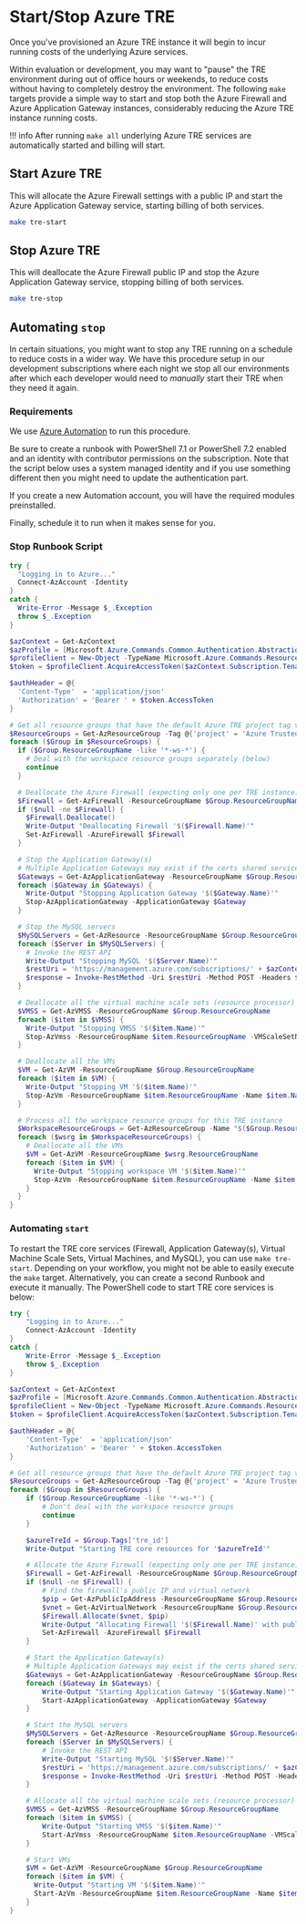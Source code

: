 # Start/Stop Azure TRE

Once you've provisioned an Azure TRE instance it will begin to incur running costs of the underlying Azure services.

Within evaluation or development, you may want to "pause" the TRE environment during out of office hours or weekends, to reduce costs without having to completely destroy the environment.  The following `make` targets provide a simple way to start and stop both the Azure Firewall and Azure Application Gateway instances, considerably reducing the Azure TRE instance running costs.

!!! info
    After running `make all` underlying Azure TRE services are automatically started and billing will start.

## Start Azure TRE

This will allocate the Azure Firewall settings with a public IP and start the Azure Application Gateway service, starting billing of both services.

```bash
make tre-start
```

## Stop Azure TRE

This will deallocate the Azure Firewall public IP and stop the Azure Application Gateway service, stopping billing of both services.

```bash
make tre-stop
```

## Automating `stop`

In certain situations, you might want to stop any TRE running on a schedule to reduce costs in a wider way.
We have this procedure setup in our development subscriptions where each night we stop all our environments after which each developer would need to _manually_ start their TRE when they need it again.

### Requirements

We use [Azure Automation](https://learn.microsoft.com/azure/automation/overview) to run this procedure.

Be sure to create a runbook with PowerShell 7.1 or PowerShell 7.2 enabled and an identity with contributor permissions on the subscription. Note that the script below uses a system managed identity and if you use something different then you might need to update the authentication part.

If you create a new Automation account, you will have the required modules preinstalled.

Finally, schedule it to run when it makes sense for you.

### Stop Runbook Script

```powershell
try {
  "Logging in to Azure..."
  Connect-AzAccount -Identity
}
catch {
  Write-Error -Message $_.Exception
  throw $_.Exception
}

$azContext = Get-AzContext
$azProfile = [Microsoft.Azure.Commands.Common.Authentication.Abstractions.AzureRmProfileProvider]::Instance.Profile
$profileClient = New-Object -TypeName Microsoft.Azure.Commands.ResourceManager.Common.RMProfileClient -ArgumentList ($azProfile)
$token = $profileClient.AcquireAccessToken($azContext.Subscription.TenantId)

$authHeader = @{
  'Content-Type'  = 'application/json'
  'Authorization' = 'Bearer ' + $token.AccessToken
}

# Get all resource groups that have the default Azure TRE project tag value
$ResourceGroups = Get-AzResourceGroup -Tag @{'project' = 'Azure Trusted Research Environment' }
foreach ($Group in $ResourceGroups) {
  if ($Group.ResourceGroupName -like '*-ws-*') {
    # Deal with the workspace resource groups separately (below)
    continue
  }

  # Deallocate the Azure Firewall (expecting only one per TRE instance)
  $Firewall = Get-AzFirewall -ResourceGroupName $Group.ResourceGroupName
  if ($null -ne $Firewall) {
    $Firewall.Deallocate()
    Write-Output "Deallocating Firewall '$($Firewall.Name)'"
    Set-AzFirewall -AzureFirewall $Firewall
  }

  # Stop the Application Gateway(s)
  # Multiple Application Gateways may exist if the certs shared service is installed
  $Gateways = Get-AzApplicationGateway -ResourceGroupName $Group.ResourceGroupName
  foreach ($Gateway in $Gateways) {
    Write-Output "Stopping Application Gateway '$($Gateway.Name)'"
    Stop-AzApplicationGateway -ApplicationGateway $Gateway
  }

  # Stop the MySQL servers
  $MySQLServers = Get-AzResource -ResourceGroupName $Group.ResourceGroupName -ResourceType "Microsoft.DBforMySQL/servers"
  foreach ($Server in $MySQLServers) {
    # Invoke the REST API
    Write-Output "Stopping MySQL '$($Server.Name)'"
    $restUri = 'https://management.azure.com/subscriptions/' + $azContext.Subscription.Id + '/resourceGroups/' + $Group.ResourceGroupName + '/providers/Microsoft.DBForMySQL/servers/' + $Server.Name + '/stop?api-version=2020-01-01'
    $response = Invoke-RestMethod -Uri $restUri -Method POST -Headers $authHeader
  }

  # Deallocate all the virtual machine scale sets (resource processor)
  $VMSS = Get-AzVMSS -ResourceGroupName $Group.ResourceGroupName
  foreach ($item in $VMSS) {
    Write-Output "Stopping VMSS '$($item.Name)'"
    Stop-AzVmss -ResourceGroupName $item.ResourceGroupName -VMScaleSetName $item.Name -Force
  }

  # Deallocate all the VMs
  $VM = Get-AzVM -ResourceGroupName $Group.ResourceGroupName
  foreach ($item in $VM) {
    Write-Output "Stopping VM '$($item.Name)'"
    Stop-AzVm -ResourceGroupName $item.ResourceGroupName -Name $item.Name -Force
  }

  # Process all the workspace resource groups for this TRE instance
  $WorkspaceResourceGroups = Get-AzResourceGroup -Name "$($Group.ResourceGroupName)-ws-*"
  foreach ($wsrg in $WorkspaceResourceGroups) {
    # Deallocate all the VMs
    $VM = Get-AzVM -ResourceGroupName $wsrg.ResourceGroupName
    foreach ($item in $VM) {
      Write-Output "Stopping workspace VM '$($item.Name)'"
      Stop-AzVm -ResourceGroupName $item.ResourceGroupName -Name $item.Name -Force
    }
  }
}
```

### Automating `start`

To restart the TRE core services (Firewall, Application Gateway(s), Virtual Machine Scale Sets, Virtual Machines, and MySQL), you can use `make tre-start`. Depending on your workflow, you might not be able to easily execute the `make` target. Alternatively, you can create a second Runbook and execute it manually. The PowerShell code to start TRE core services is below:

```powershell
try {
    "Logging in to Azure..."
    Connect-AzAccount -Identity
}
catch {
    Write-Error -Message $_.Exception
    throw $_.Exception
}

$azContext = Get-AzContext
$azProfile = [Microsoft.Azure.Commands.Common.Authentication.Abstractions.AzureRmProfileProvider]::Instance.Profile
$profileClient = New-Object -TypeName Microsoft.Azure.Commands.ResourceManager.Common.RMProfileClient -ArgumentList ($azProfile)
$token = $profileClient.AcquireAccessToken($azContext.Subscription.TenantId)

$authHeader = @{
    'Content-Type'  = 'application/json'
    'Authorization' = 'Bearer ' + $token.AccessToken
}

# Get all resource groups that have the default Azure TRE project tag value
$ResourceGroups = Get-AzResourceGroup -Tag @{'project' = 'Azure Trusted Research Environment' }
foreach ($Group in $ResourceGroups) {
    if ($Group.ResourceGroupName -like '*-ws-*') {
        # Don't deal with the workspace resource groups
        continue
    }

    $azureTreId = $Group.Tags['tre_id']
    Write-Output "Starting TRE core resources for '$azureTreId'"

    # Allocate the Azure Firewall (expecting only one per TRE instance)
    $Firewall = Get-AzFirewall -ResourceGroupName $Group.ResourceGroupName
    if ($null -ne $Firewall) {
        # Find the firewall's public IP and virtual network
        $pip = Get-AzPublicIpAddress -ResourceGroupName $Group.ResourceGroupName -Name "pip-fw-$azureTreId"
        $vnet = Get-AzVirtualNetwork -ResourceGroupName $Group.ResourceGroupName -Name "vnet-$azureTreId"
        $Firewall.Allocate($vnet, $pip)
        Write-Output "Allocating Firewall '$($Firewall.Name)' with public IP '$($pip.Name)'"
        Set-AzFirewall -AzureFirewall $Firewall
    }

    # Start the Application Gateway(s)
    # Multiple Application Gateways may exist if the certs shared service is installed
    $Gateways = Get-AzApplicationGateway -ResourceGroupName $Group.ResourceGroupName
    foreach ($Gateway in $Gateways) {
        Write-Output "Starting Application Gateway '$($Gateway.Name)'"
        Start-AzApplicationGateway -ApplicationGateway $Gateway
    }

    # Start the MySQL servers
    $MySQLServers = Get-AzResource -ResourceGroupName $Group.ResourceGroupName -ResourceType "Microsoft.DBforMySQL/servers"
    foreach ($Server in $MySQLServers) {
        # Invoke the REST API
        Write-Output "Starting MySQL '$($Server.Name)'"
        $restUri = 'https://management.azure.com/subscriptions/' + $azContext.Subscription.Id + '/resourceGroups/' + $Group.ResourceGroupName + '/providers/Microsoft.DBForMySQL/servers/' + $Server.Name + '/start?api-version=2020-01-01'
        $response = Invoke-RestMethod -Uri $restUri -Method POST -Headers $authHeader
    }

    # Allocate all the virtual machine scale sets (resource processor)
    $VMSS = Get-AzVMSS -ResourceGroupName $Group.ResourceGroupName
    foreach ($item in $VMSS) {
        Write-Output "Starting VMSS '$($item.Name)'"
        Start-AzVmss -ResourceGroupName $item.ResourceGroupName -VMScaleSetName $item.Name
    }

    # Start VMs
    $VM = Get-AzVM -ResourceGroupName $Group.ResourceGroupName
    foreach ($item in $VM) {
      Write-Output "Starting VM '$($item.Name)'"
      Start-AzVm -ResourceGroupName $item.ResourceGroupName -Name $item.Name
    }
}
```

